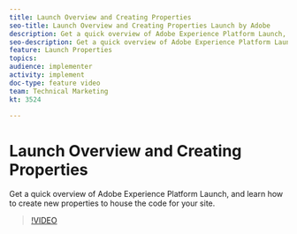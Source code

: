```yaml
---
title: Launch Overview and Creating Properties
seo-title: Launch Overview and Creating Properties Launch by Adobe
description: Get a quick overview of Adobe Experience Platform Launch, and learn how to create new properties to house the code for your site.
seo-description: Get a quick overview of Adobe Experience Platform Launch, and learn how to create new properties to house the code for your site.
feature: Launch Properties
topics: 
audience: implementer
activity: implement
doc-type: feature video
team: Technical Marketing
kt: 3524

---
```


# Launch Overview and Creating Properties

Get a quick overview of Adobe Experience Platform Launch, and learn how to create new properties to house the code for your site.

>[!VIDEO](https://video.tv.adobe.com/v/28727/?quality=12)

